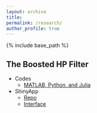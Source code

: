 ```yaml
---
layout: archive
title: 
permalink: /research/
author_profile: true 
---
```


{% include base_path %}

## The Boosted HP Filter

* Codes 
  *  [MATLAB, Python, and Julia](https://github.com/zhentaoshi/Boosted_HP_filter/tree/master/)
* ShinyApp
  *  [Repo](https://github.com/metricshilab/Boosted_HP_App)
  *  [Interface](https://zwmei-metrics.shinyapps.io/boosted_hp_app/)



